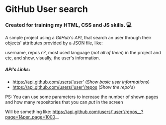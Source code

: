 # GitHub User search

### Created for training my HTML, CSS and JS skills. :computer:

A simple project using a *GitHub's API*, that search an user through their objects' attributes provided by a JSON file, like:

username, repos nº, most used language (_not all of them_) in the project and etc, and show, visually, the user's information.

##### API's Links:

- https://api.github.com/users/'user' (_Show basic user informations_)
- https://api.github.com/users/'user'/repos (_Show the repo's_)

PS: You can use some parameters to increase the number of shown pages and how many repositories that you can *put* in the screen

Will be something like: https://api.github.com/users/'user'/repos__?page=1&per_page=1000__
